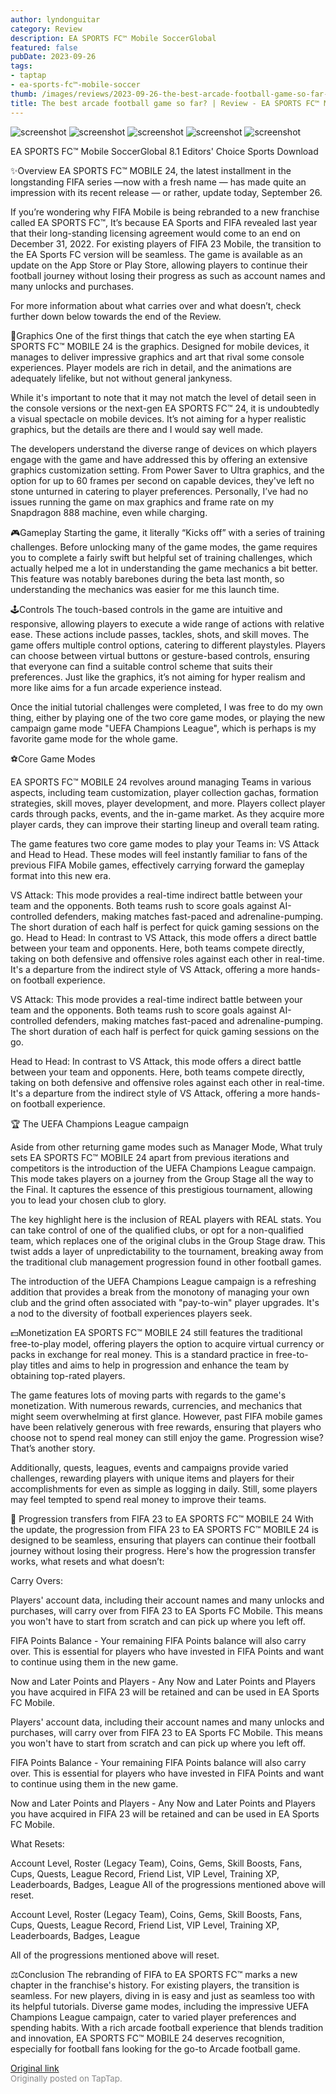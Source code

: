 ```yaml
---
author: lyndonguitar
category: Review
description: EA SPORTS FC™ Mobile SoccerGlobal
featured: false
pubDate: 2023-09-26
tags:
- taptap
- ea-sports-fc™-mobile-soccer
thumb: /images/reviews/2023-09-26-the-best-arcade-football-game-so-far--review---ea-sports-fc-mobile-24-0.avif
title: The best arcade football game so far? | Review - EA SPORTS FC™ MOBILE 24
---
```


<div class="gallery">
  <img src="/images/reviews/2023-09-26-the-best-arcade-football-game-so-far--review---ea-sports-fc-mobile-24-0.avif" alt="screenshot" />
  <img src="/images/reviews/2023-09-26-the-best-arcade-football-game-so-far--review---ea-sports-fc-mobile-24-1.avif" alt="screenshot" />
  <img src="/images/reviews/2023-09-26-the-best-arcade-football-game-so-far--review---ea-sports-fc-mobile-24-2.avif" alt="screenshot" />
  <img src="/images/reviews/2023-09-26-the-best-arcade-football-game-so-far--review---ea-sports-fc-mobile-24-3.avif" alt="screenshot" />
  <img src="/images/reviews/2023-09-26-the-best-arcade-football-game-so-far--review---ea-sports-fc-mobile-24-4.avif" alt="screenshot" />
</div>

EA SPORTS FC™ Mobile SoccerGlobal
8.1
Editors' Choice
Sports
Download

✨Overview
EA SPORTS FC™ MOBILE 24, the latest installment in the longstanding FIFA series —now with a fresh name — has made quite an impression with its recent release — or rather, update today, September 26. 

If you’re wondering why FIFA Mobile is being rebranded to a new franchise called EA SPORTS FC™, It’s because EA Sports and FIFA revealed last year that their long-standing licensing agreement would come to an end on December 31, 2022.  For existing players of FIFA 23 Mobile, the transition to the EA Sports FC version will be seamless. The game is available as an update on the App Store or Play Store, allowing players to continue their football journey without losing their progress as such as account names and many unlocks and purchases.

For more information about what carries over and what doesn’t, check further down below towards the end of the Review.

🎨Graphics
One of the first things that catch the eye when starting EA SPORTS FC™ MOBILE 24 is the graphics. Designed for mobile devices, it manages to deliver impressive graphics and art that rival some console experiences. Player models are rich in detail, and the animations are adequately lifelike, but not without general jankyness.

While it's important to note that it may not match the level of detail seen in the console versions or the next-gen EA SPORTS FC™ 24, it is undoubtedly a visual spectacle on mobile devices. It’s not aiming for a hyper realistic graphics, but the details are there and I would say well made.

The developers understand the diverse range of devices on which players engage with the game and have addressed this by offering an extensive graphics customization setting. From Power Saver to Ultra graphics, and the option for up to 60 frames per second on capable devices, they've left no stone unturned in catering to player preferences. Personally, I’ve had no issues running the game on max graphics and frame rate on my Snapdragon 888 machine, even while charging.

🎮Gameplay
Starting the game, it literally “Kicks off” with a series of training challenges. Before unlocking many of the game modes, the game requires you to complete a fairly swift but helpful set of training challenges, which actually helped me a lot in understanding the game mechanics a bit better. This feature was notably barebones during the beta last month, so understanding the mechanics was easier for me this launch time.

🕹Controls
The touch-based controls in the game are intuitive and responsive, allowing players to execute a wide range of actions with relative ease. These actions include passes, tackles, shots, and skill moves. The game offers multiple control options, catering to different playstyles. Players can choose between virtual buttons or gesture-based controls, ensuring that everyone can find a suitable control scheme that suits their preferences. Just like the graphics, it’s not aiming for hyper realism and more like aims for a fun arcade experience instead.

Once the initial tutorial challenges were completed, I was free to do my own thing, either by playing one of the two core game modes, or playing the new campaign game mode "UEFA Champions League", which is perhaps is my favorite game mode for the whole game.

⚽Core Game Modes

EA SPORTS FC™ MOBILE 24 revolves around managing Teams in various aspects, including team customization, player collection gachas, formation strategies, skill moves, player development, and more.  Players collect player cards through packs, events, and the in-game market. As they acquire more player cards, they can improve their starting lineup and overall team rating.

The game features two core game modes to play your Teams in: VS Attack and Head to Head. These modes will feel instantly familiar to fans of the previous FIFA Mobile games, effectively carrying forward the gameplay format into this new era.

VS Attack: This mode provides a real-time indirect battle between your team and the opponents. Both teams rush to score goals against AI-controlled defenders, making matches fast-paced and adrenaline-pumping. The short duration of each half is perfect for quick gaming sessions on the go.
Head to Head: In contrast to VS Attack, this mode offers a direct battle between your team and opponents. Here, both teams compete directly, taking on both defensive and offensive roles against each other in real-time. It's a departure from the indirect style of VS Attack, offering a more hands-on football experience.

VS Attack: This mode provides a real-time indirect battle between your team and the opponents. Both teams rush to score goals against AI-controlled defenders, making matches fast-paced and adrenaline-pumping. The short duration of each half is perfect for quick gaming sessions on the go.

Head to Head: In contrast to VS Attack, this mode offers a direct battle between your team and opponents. Here, both teams compete directly, taking on both defensive and offensive roles against each other in real-time. It's a departure from the indirect style of VS Attack, offering a more hands-on football experience.

🏆 The UEFA Champions League campaign

Aside from other returning game modes such as Manager Mode, What truly sets EA SPORTS FC™ MOBILE 24 apart from previous iterations and competitors is the introduction of the UEFA Champions League campaign. This mode takes players on a journey from the Group Stage all the way to the Final. It captures the essence of this prestigious tournament, allowing you to lead your chosen club to glory.

The key highlight here is the inclusion of REAL players with REAL stats. You can take control of one of the qualified clubs, or opt for a non-qualified team, which replaces one of the original clubs in the Group Stage draw. This twist adds a layer of unpredictability to the tournament, breaking away from the traditional club management progression found in other football games.

The introduction of the UEFA Champions League campaign is a refreshing addition that provides a break from the monotony of managing your own club and the grind often associated with "pay-to-win" player upgrades. It's a nod to the diversity of football experiences players seek.

💵Monetization
EA SPORTS FC™ MOBILE 24 still features the traditional free-to-play model, offering players the option to acquire virtual currency or packs in exchange for real money. This is a standard practice in free-to-play titles and aims to help in progression and enhance the team by obtaining top-rated players.

The game features lots of moving parts with regards to the game's monetization. With numerous rewards, currencies, and mechanics that might seem overwhelming at first glance. However, past FIFA mobile games have been relatively generous with free rewards, ensuring that players who choose not to spend real money can still enjoy the game. Progression wise? That’s another story.

Additionally, quests, leagues, events and campaigns provide varied challenges, rewarding players with unique items and players for their accomplishments for even as simple as logging in daily. Still, some players may feel tempted to spend real money to improve their teams.

💱 Progression transfers from FIFA 23 to EA SPORTS FC™ MOBILE 24
With the update, the progression from FIFA 23 to EA SPORTS FC™ MOBILE 24 is designed to be seamless, ensuring that players can continue their football journey without losing their progress. Here's how the progression transfer works, what resets and what doesn’t:

Carry Overs:

Players' account data, including their account names and many unlocks and purchases, will carry over from FIFA 23 to EA Sports FC Mobile. This means you won't have to start from scratch and can pick up where you left off.

FIFA Points Balance - Your remaining FIFA Points balance will also carry over. This is essential for players who have invested in FIFA Points and want to continue using them in the new game.

Now and Later Points and Players - Any Now and Later Points and Players you have acquired in FIFA 23 will be retained and can be used in EA Sports FC Mobile.

Players' account data, including their account names and many unlocks and purchases, will carry over from FIFA 23 to EA Sports FC Mobile. This means you won't have to start from scratch and can pick up where you left off.

FIFA Points Balance - Your remaining FIFA Points balance will also carry over. This is essential for players who have invested in FIFA Points and want to continue using them in the new game.

Now and Later Points and Players - Any Now and Later Points and Players you have acquired in FIFA 23 will be retained and can be used in EA Sports FC Mobile.

What Resets:

Account Level, Roster (Legacy Team), Coins, Gems, Skill Boosts, Fans, Cups, Quests, League Record, Friend List, VIP Level, Training XP, Leaderboards, Badges, League
All of the progressions mentioned above will reset.

Account Level, Roster (Legacy Team), Coins, Gems, Skill Boosts, Fans, Cups, Quests, League Record, Friend List, VIP Level, Training XP, Leaderboards, Badges, League

All of the progressions mentioned above will reset.

⚖️Conclusion
The rebranding of FIFA to EA SPORTS FC™ marks a new chapter in the franchise's history. For existing players, the transition is seamless. For new players, diving in is easy and just as seamless too with its helpful tutorials. Diverse game modes, including the impressive UEFA Champions League campaign, cater to varied player preferences and spending habits. With a rich arcade football experience that blends tradition and innovation, EA SPORTS FC™ MOBILE 24 deserves recognition, especially for football fans looking for the go-to Arcade football game.

[Original link](https://www.taptap.io/post/6359942)<br><span style="font-size: 0.95em; color: #888;">Originally posted on TapTap.</span>